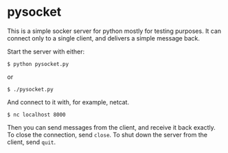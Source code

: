 # pysocket
This is a simple socker server for python mostly for testing purposes. 
It can connect only to a single client, and delivers a simple message back.

Start the server with either:

    $ python pysocket.py

or 

    $ ./pysocket.py

And connect to it with, for example, netcat.

    $ nc localhost 8000

Then you can send messages from the client, and receive it back exactly. To close the connection, send `close`. To shut down the server from the client, send `quit`.
